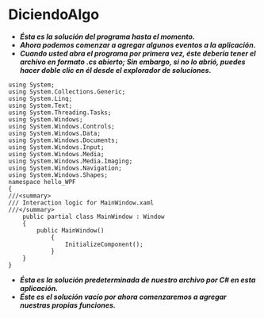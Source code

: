 # DiciendoAlgo

- **_Ésta es la solución del programa hasta el momento._**
- **_Ahora podemos comenzar a agregar algunos eventos a la aplicación._**
- **_Cuando usted abra el programa por primera vez, éste debería tener el archivo en formato .cs abierto; Sin embargo, si no lo abrió, puedes hacer doble clic en él desde el explorador de soluciones._**
```
using System;
using System.Collections.Generic;
using System.Linq;
using System.Text;
using System.Threading.Tasks;
using System.Windows;
using System.Windows.Controls;
using System.Windows.Data;
using System.Windows.Documents;
using System.Windows.Input;
using System.Windows.Media;
using System.Windows.Media.Imaging;
using System.Windows.Navigation;
using System.Windows.Shapes;
namespace hello_WPF
{
///<summary>
/// Interaction logic for MainWindow.xaml
///</summary>
    public partial class MainWindow : Window
    {
        public MainWindow()
            {
                InitializeComponent();
            }
    }
}
```
- **_Ésta es la solución predeterminada de nuestro archivo por C# en esta aplicación._**
- **_Éste es el solución vacío por ahora comenzaremos a agregar nuestras propias funciones._**
